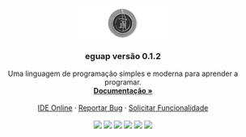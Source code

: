 <br />
<p align="center">
  <img src="logo.png" alt="Logo">

  <h3 align="center">eguap versão 0.1.2</h3>

  <p align="center">
    Uma linguagem de programação simples e moderna para aprender a programar.
    <br />
    <a href="https://docs.egua.tech/"><strong>Documentação »</strong></a>
    <br />
    <br />
    <a href="https://egua.tech/eguap/">IDE Online</a>
    ·
    <a href="https://github.com/eguatech/eguap/issues">Reportar Bug</a>
    ·
    <a href="https://github.com/eguatech/eguap/issues">Solicitar Funcionalidade</a>
    <br />
    <br />
    <img src="https://img.shields.io/github/issues/eguatech/eguap" />
    <img src="https://img.shields.io/badge/status-construção-green" />
    <img src="https://img.shields.io/github/stars/eguatech/eguap" />
    <img src="https://img.shields.io/github/forks/eguatech/eguap" />
    <img src="https://img.shields.io/badge/escrito%20em-javascript-yellow" />
    <img src="https://img.shields.io/github/license/eguatech/eguap" />
    <br />
  </p>
</p>
